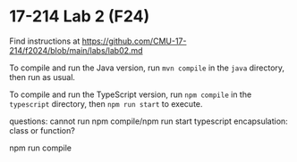# 17-214 Lab 2 (F24)

Find instructions at <https://github.com/CMU-17-214/f2024/blob/main/labs/lab02.md>

To compile and run the Java version, run `mvn compile` in the `java` directory, then run as usual.

To compile and run the TypeScript version, run `npm compile` in the `typescript` directory, then `npm run start` to execute.


questions:
cannot run npm compile/npm run start
typescript encapsulation: class or function?

npm run compile